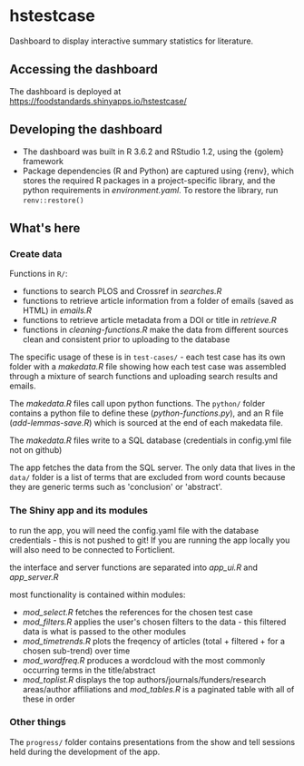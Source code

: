 
# hstestcase

<!-- badges: start -->
<!-- badges: end -->

Dashboard to display interactive summary statistics for literature.

## Accessing the dashboard

The dashboard is deployed at https://foodstandards.shinyapps.io/hstestcase/ 

## Developing the dashboard

* The dashboard was built in R 3.6.2 and RStudio 1.2, using the {golem} framework
* Package dependencies (R and Python) are captured using {renv}, which stores 
the required R packages in a project-specific library, and the python 
requirements in *environment.yaml*. To restore the library, run `renv::restore()`

## What's here

### Create data

Functions in `R/`:
* functions to search PLOS and Crossref in *searches.R*
* functions to retrieve article information from a folder of emails (saved as HTML) in *emails.R*
* functions to retrieve article metadata from a DOI or title in *retrieve.R*
* functions in *cleaning-functions.R* make the data from different sources clean and consistent 
prior to uploading to the database

The specific usage of these is in `test-cases/` - each test case has its own 
folder with a *makedata.R* file showing how each test case was assembled through 
a mixture of search functions and uploading search results and emails.

The *makedata.R* files call upon python functions. The `python/` folder contains 
a python file to define these (*python-functions.py*), and an R file
(*add-lemmas-save.R*) which is sourced at the end of each makedata file.

The *makedata.R* files write to a SQL database (credentials in config.yml file not on github)

The app fetches the data from the SQL server.
The only data that lives in the `data/` folder is a list of terms that are excluded 
from word counts because they are generic terms such as 'conclusion' or 'abstract'.

### The Shiny app and its modules

to run the app, you will need the config.yaml file with the database credentials - 
this is not pushed to git! If you are running the app locally you will also 
need to be connected to Forticlient.

the interface and server functions are separated into *app_ui.R* and *app_server.R*

most functionality is contained within modules:
* *mod_select.R* fetches the references for the chosen test case
* *mod_filters.R* applies the user's chosen filters to the data - this filtered 
data is what is passed to the other modules
* *mod_timetrends.R* plots the freqency of articles (total + filtered + for a 
chosen sub-trend) over time
* *mod_wordfreq.R* produces a wordcloud with the most commonly occurring terms 
in the title/abstract
* *mod_toplist.R* displays the top authors/journals/funders/research areas/author 
affiliations and *mod_tables.R* is a paginated table with all of these in order

### Other things

The `progress/` folder contains presentations from the show and tell sessions 
held during the development of the app.
